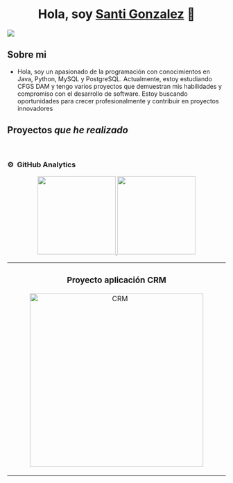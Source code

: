 
<div align="center">
<h1 align="center">Hola, soy <a href="https://aristi.dev">Santi Gonzalez</a> 👋</h1>
</div>
<img src="https://i.imgur.com/wj0GpIo.jpeg">



## Sobre mi

- Hola, soy un apasionado de la programación con conocimientos en Java, Python, MySQL y PostgreSQL. Actualmente, estoy estudiando CFGS DAM y tengo varios proyectos que demuestran mis habilidades y compromiso con el desarrollo de software. Estoy buscando oportunidades para crecer profesionalmente y contribuir en proyectos innovadores

## Proyectos *que he realizado*
<table>
<tr>
<td width="50%">
<h3 align="center">Proyecto aplicación CRM</h3>
<div align="center">
<a href="https://github.com/santidam/CRM" target="_blank"><img src = "https://imgur.com/43Gyvf6"  width="400" alt="CRM"></a>
</p>

</div>
                                                                                      
</td>


<br>


### ⚙️ &nbsp;GitHub Analytics

<p align="center">
<a href="https://github.com/santidam">
  <img height="180em" src="https://github-readme-stats-eight-theta.vercel.app/api?username=santidam&show_icons=true&theme=algolia&include_all_commits=true&count_private=true"/>
  <img height="180em" src="https://github-readme-stats-eight-theta.vercel.app/api/top-langs/?username=santidam&layout=compact&langs_count=8&theme=algolia"/>
</a>
</p>

